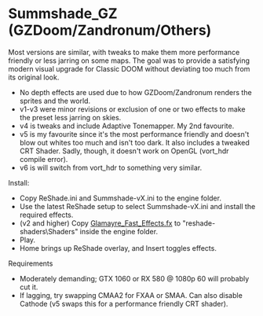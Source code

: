 # Summshade_GZ (GZDoom/Zandronum/Others)
Most versions are similar, with tweaks to make them more performance friendly or less jarring on some maps.
The goal was to provide a satisfying modern visual upgrade for Classic DOOM without deviating too much from its original look.

- No depth effects are used due to how GZDoom/Zandronum renders the sprites and the world.
- v1-v3 were minor revisions or exclusion of one or two effects to make the preset less jarring on skies.
- v4 is tweaks and include Adaptive Tonemapper. My 2nd favourite.
- v5 is my favourite since it's the most performance friendly and doesn't blow out whites too much and isn't too dark. It also includes a tweaked CRT Shader. Sadly, though, it doesn't work on OpenGL (vort_hdr compile error).
- v6 is will switch from vort_hdr to something very similar.

Install:
- Copy ReShade.ini and Summshade-vX.ini to the engine folder.
- Use the latest ReShade setup to select Summshade-vX.ini and install the required effects.
- (v2 and higher) Copy [Glamayre_Fast_Effects.fx](https://github.com/92bfe6dc-93bb-45c2-a09f-939b12298174) to "reshade-shaders\Shaders" inside the engine folder.
- Play.
- Home brings up ReShade overlay, and Insert toggles effects.

Requirements
- Moderately demanding; GTX 1060 or RX 580 @ 1080p 60 will probably cut it.
- If lagging, try swapping CMAA2 for FXAA or SMAA. Can also disable Cathode (v5 swaps this for a performance friendly CRT shader).

